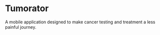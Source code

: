 # Tumorator
A mobile application designed to make cancer testing and treatment a less painful journey.
